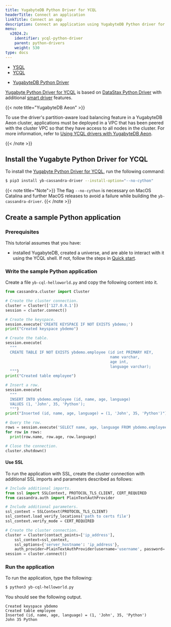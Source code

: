 ```yaml
---
title: YugabyteDB Python Driver for YCQL
headerTitle: Connect an application
linkTitle: Connect an app
description: Connect an application using YugabyteDB Python driver for YCQL
menu:
  v2024.2:
    identifier: ycql-python-driver
    parent: python-drivers
    weight: 530
type: docs
---
```


<ul class="nav nav-tabs-alt nav-tabs-yb">
  <li>
    <a href="../yugabyte-psycopg2/" class="nav-link">
      YSQL
    </a>
  </li>
  <li class="active">
    <a href="../ycql/" class="nav-link">
      YCQL
    </a>
  </li>
</ul>

<ul class="nav nav-tabs-alt nav-tabs-yb">
   <li >
    <a href="../ycql/" class="nav-link active">
      <i class="icon-cassandra" aria-hidden="true"></i>
      YugabyteDB Python Driver
    </a>
  </li>
</ul>

[Yugabyte Python Driver for YCQL](https://github.com/yugabyte/cassandra-python-driver) is based on [DataStax Python Driver](https://github.com/datastax/python-driver) with additional [smart driver](../../smart-drivers-ycql/) features.

{{< note title="YugabyteDB Aeon" >}}

To use the driver's partition-aware load balancing feature in a YugabyteDB Aeon cluster, applications must be deployed in a VPC that has been peered with the cluster VPC so that they have access to all nodes in the cluster. For more information, refer to [Using YCQL drivers with YugabyteDB Aeon](../../smart-drivers-ycql/#using-ycql-drivers-with-yugabytedb-aeon).

{{< /note >}}

## Install the Yugabyte Python Driver for YCQL

To install the [Yugabyte Python Driver for YCQL](https://github.com/yugabyte/cassandra-python-driver), run the following command:

```sh
$ pip3 install yb-cassandra-driver --install-option="--no-cython"
```

{{< note title="Note">}}
The flag `--no-cython` is necessary on MacOS Catalina and further MacOS releases to avoid a failure while building the `yb-cassandra-driver`.
{{< /note >}}

## Create a sample Python application

### Prerequisites

This tutorial assumes that you have:

- installed YugabyteDB, created a universe, and are able to interact with it using the YCQL shell. If not, follow the steps in [Quick start](/preview/tutorials/quick-start/macos/).

### Write the sample Python application

Create a file `yb-cql-helloworld.py` and copy the following content into it.

```python
from cassandra.cluster import Cluster

# Create the cluster connection.
cluster = Cluster(['127.0.0.1'])
session = cluster.connect()

# Create the keyspace.
session.execute('CREATE KEYSPACE IF NOT EXISTS ybdemo;')
print("Created keyspace ybdemo")

# Create the table.
session.execute(
  """
  CREATE TABLE IF NOT EXISTS ybdemo.employee (id int PRIMARY KEY,
                                              name varchar,
                                              age int,
                                              language varchar);
  """)
print("Created table employee")

# Insert a row.
session.execute(
  """
  INSERT INTO ybdemo.employee (id, name, age, language)
  VALUES (1, 'John', 35, 'Python');
  """)
print("Inserted (id, name, age, language) = (1, 'John', 35, 'Python')")

# Query the row.
rows = session.execute('SELECT name, age, language FROM ybdemo.employee WHERE id = 1;')
for row in rows:
  print(row.name, row.age, row.language)

# Close the connection.
cluster.shutdown()
```

#### Use SSL

To run the application with SSL, create the cluster connection with additional SSL imports and parameters described as follows:

```python
# Include additional imports.
from ssl import SSLContext, PROTOCOL_TLS_CLIENT, CERT_REQUIRED
from cassandra.auth import PlainTextAuthProvider

# Include additional parameters.
ssl_context = SSLContext(PROTOCOL_TLS_CLIENT)
ssl_context.load_verify_locations('path to certs file')
ssl_context.verify_mode = CERT_REQUIRED

# Create the cluster connection.
cluster = Cluster(contact_points=['ip_address'],
    ssl_context=ssl_context,
    ssl_options={'server_hostname': 'ip_address'},
    auth_provider=PlainTextAuthProvider(username='username', password='password'))
session = cluster.connect()
```

### Run the application

To run the application, type the following:

```sh
$ python3 yb-cql-helloworld.py
```

You should see the following output.

```output
Created keyspace ybdemo
Created table employee
Inserted (id, name, age, language) = (1, 'John', 35, 'Python')
John 35 Python
```

